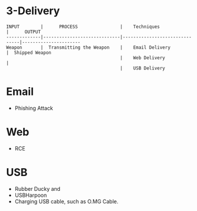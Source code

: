 
# 3-Delivery

```
INPUT        |      PROCESS                |    Techniques                 |      OUTPUT
-------------|-----------------------------|-------------------------------|----------------------
Weapon       |  Transmitting the Weapon    |    Email Delivery             |  Shipped Weapon
                                           |    Web Delivery               |   
                                           |    USB Delivery
```                                               


# Email
- Phishing Attack

# Web
- RCE

# USB
- Rubber Ducky and 
- USBHarpoon
- Charging USB cable, such as O.MG Cable.